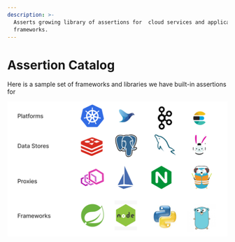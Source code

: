 ```yaml
---
description: >-
  Asserts growing library of assertions for  cloud services and application
  frameworks.
---
```


# Assertion Catalog

Here is a sample set of frameworks and libraries we have built-in assertions for&#x20;

![](<.gitbook/assets/Screen Shot 2021-09-16 at 4.37.29 PM.png>)
